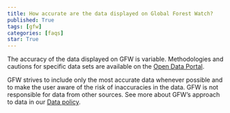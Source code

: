 ```yaml
---
title: How accurate are the data displayed on Global Forest Watch?
published: True
tags: [gfw]
categories: [faqs]
star: True
---
```


<p>The accuracy of the data displayed on GFW is variable. Methodologies and cautions for specific data sets are available on the <a href="http://data.globalforestwatch.org/">Open Data Portal</a>.</p>

<p>GFW strives to include only the most accurate data whenever possible and to make the user aware of the risk of inaccuracies in the data. GFW is not responsible for data from other sources. See more about GFW’s approach to data in our <a href="http://gfw-nav.herokuapp.com/about/data_policy">Data policy</a>.</p>
